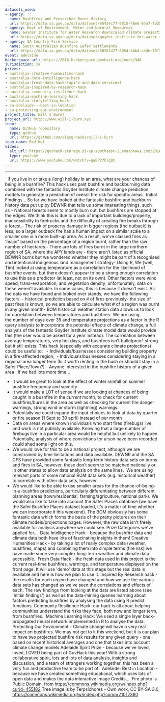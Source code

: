```yaml
---
datasets_used:
- agency: ''
  name: Bushfires and Prescribed Burns History
  url: https://data.sa.gov.au/data/dataset/e5434c77-9815-48e6-8ea7-fb35c78f6786
- agency: Dept of Environment, Water and Natural Resources
  name: Goyder Institute for Water Research downscaled climate projections for South Australia
  url: https://data.sa.gov.au/data/dataset/goyder-institute-for-water-research-downscaled-climate-projections-for-south-australia
- agency: SA Country Fire Service
  name: South Australian Bushfire Safer Settlements
  url: https://data.sa.gov.au/data/dataset/38361477-6054-4bb4-abde-39f2b3982254
event: adelaide
hackerspace_url: https://2016.hackerspace.govhack.org/node/946
jurisdiction: sa
prizes:
- australia-creative-humanities-hack
- australia-data-intelligence-hack
- australia-fresh-data-hack-(api’s-and-data-services)
- australia-inspired-by-research-hack
- australia-community-resilience-hack
- australia-machine-learning-hack
- australia-storytelling-hack
- sa-adelaide---best-in-location
- sa-protecting-our-environment
project_title: Will I Burn?
project_url: http://www.will-i-burn.xyz
repo:
  name: GitHub repository
  type: github
  url: https://github.com/alexg-hacks/will-i-burn
team_name: Red Hot
video:
  alt_url: https://govhack-storage.s3-ap-southeast-2.amazonaws.com/2016/Team%EF%80%A2%20Red%20Hot%20-%20Will%20I%20Burn%EF%80%A5.mov
  type: youtube
  url: https://www.youtube.com/watch?v=qwEP27blgDI
---
```


---
 
If you live in or take a (long) holiday in an area, what are your chances of being in a bushfire?
This hack uses past bushfire and backburning data combined with the fantastic Goyder Institute climate change prediction models to generate a prediction of overall fire risk for specific areas. 
Initial Findings...
So far we have looked at the fantastic bushfire and backburn history data put up by DEWNR that tells us some interesting things, such as - National forests seem to mostly burn out, but bushfires are stopped at the edges. We think this is due to a lack of important buildings/property, inaccessibility to firetrucks and the difficulty of creating fire breaks through a forest.- The risk of property damage in bigger regions (the outback) is less, so a larger outback fire has a human impact on a similar scale to a smaller one in a more built-up area. As a result, we've classed fires as 'major' based on the percentage of a region burnt, rather than the raw number of hectares.- There are lots of fires burnt in the large northern region of SA, where the APY lands are - there aren't listed as official DEWNR burns but we wondered whether they might be part of a recognised and intentional indigenous land management strategy- Using R, We (well, Tim) looked at using temperature as a correlation for the likelihood of bushfire events, but there doesn't appear to be a strong enough correlation to use this as a predictor (at least, not on its own). Other factors were wind speed, trans-evaporation, and vegetation density; unfortunately, data on these weren't available. In some cases, this is because it doesn't exist.
As the data we have found and looked over stands, we have the following factors: - historical prediction based on # of fires previously- the size of past fires is known, so we are able to calculate what # of a region was burnt in any given month- BOM historical weather station data allows us to look for correlation between temperatures and bushfires- We are using the number of days over 35 and temperature projections as a factor in the R query analysis to incorporate the potential effects of climate change; a full analysis of the fantastic Goyder Institute climate model data would provide this (the user would be asked for a year instead). The correlation between average temperatures, very hot days, and bushfires isn't bulletproof-strong but it still exists.
This hack (especially with accurate climate projections) could be useful to: 
 - Individuals/businesses considering building property in a fire-affected region;  - Individuals/businesses considering staying in a regional area longer term (Is it worth renting in the bush or should I stay in a Safer Place/Town?) - Anyone interested in the bushfire history of a given area  
If we had lots more time...
- It would be great to look at the effect of winter rainfall on summer bushfire frequency and severity.
- It would make a LOT of sense if we are looking at chances of being caught in a bushfire in the *current* month, to check for current bushfires/burns in the area as well as checking for current fire danger warnings, strong wind or storm (lightning) warnings. 
- Potentially we could expand the input choices to look at data by quarter or fire season (1 Sept to 30 april) instead of per month
- Data on areas where known individuals who start fires (firebugs) live and work is not publicly available. Knowing that a large number of firebugs live in a particular area would be helpful but unlikely to happen. Potentially, analysis of where convictions for arson have been recorded could shed some light on this.
- We would love for this to be a national project, although we are constrained by time limitations and data available. DEWNR and the SA CFS have provided some fantastic long-term history data sets on burns and fires in SA, however, these don't seem to be matched nationally or in other states to allow data analysis on the same lines.  We are using relevant parts of some national BOM data sets (e.g. historical weather) to correlate with other data sets, however.
- We would like to be able to use smaller areas for the chance-of-being-in-a-bushfire predictions, particularly differentiating between different planning areas (town/residential, farming/agriculture, national park). We would also like to take into account the Safer Places database (we have the Safer Bushfire Places dataset loaded, it's a matter of time whether we can incorporate it this weekend).
The BOM obviously has some fantastic data which forms the basis of the pretty pictures on their climate models/projections pages. However, the raw data isn't freely available for analysis anywhere we could see.
Prize Categories we've applied for... 
Data Intelligence Hack - because the bushfire data and climate data both have lots of fascinating insights in them!
Creative Humanities Hack - by taking a lot of really complex data (weather, bushfires, maps) and combining them into simple terms (fire risk) we have made some very complex long-term weather and climate data accessible. 
Fresh Data Hack - the fresh data used in this project is the current real-time bushfires, warnings, and temperature displayed on the front page. It will use 'demo' data at this stage but the real data is available and here is how we plan to use it.
Inspired By Research hack - the results for each region have changed and how we use the various data sets has changed as we've seen the correlations and effects of each. The raw findings from looking at the data are listed above (see 'initial findings') as well as the data-mining queries learning about factors predicting bushfires by analysing the data using R predict functions.
Community Resilience Hack: our hack is all about helping communities understand the risks they face, both now and longer term, from bushfires. 
Machine Learning Hack: We used a single layer back-propagated neural network implemented in R to analyse the data. 
Protecting Our Environment - Climate change will have a very real impact on bushfires. We may not get to it this weekend, but it is our plan to have two projected bushfire risk results for any given query - one based on recent historical averages and one that takes into account climate change models
Adelaide Spirit Prize - because we've loved, loved, LOVED being part of GovHack this year! With a strong collaborative spirit, lots and lots of data analysis, insights and discussion, and a team of strangers working together, this has been a very fun and productive team to be part of. 
Adelaide: Best in Location - because we have created something educational, which uses lots of open data and makes the data interactive
Image Credits... 
Fire photo is Public Domain, from https://commons.wikimedia.org/w/index.php?curid=455182
Tree image is by Terpsichores - Own work, CC BY-SA 3.0, https://commons.wikimedia.org/w/index.php?curid=21012360